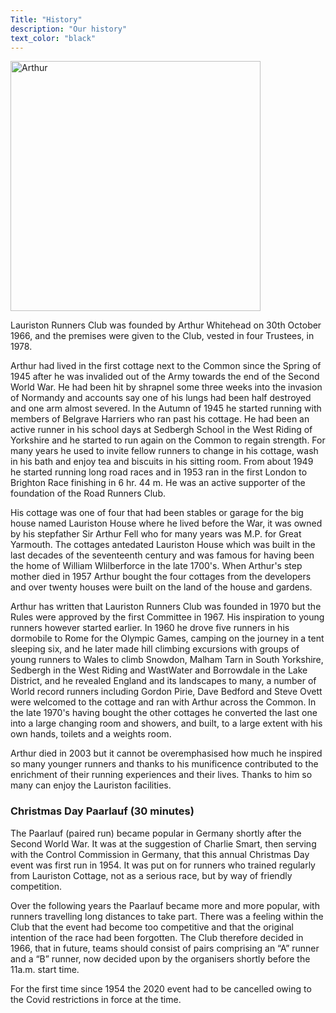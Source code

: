 ```yaml
---
Title: "History"
description: "Our history"
text_color: "black"
---
```


<img src ="https://www.lauristonrunners.club/img/arthur1.jpg" alt="Arthur" width="400px">

Lauriston Runners Club was founded by Arthur Whitehead on 30th October 1966, and the premises were given to the Club, vested in four Trustees, in 1978.

Arthur had lived in the first cottage next to the Common since the Spring of 1945 after he was invalided out of the Army towards the end of the Second World War.  He had been hit by shrapnel some three weeks into the invasion of Normandy and accounts say one of his lungs had been half destroyed and one arm almost severed.  In the Autumn of 1945 he started running with members of Belgrave Harriers who ran past his cottage.  He had been an active runner in his school days at Sedbergh School in the West Riding of Yorkshire  and he started to run again on the Common to regain strength.  For many years he used to invite fellow runners to change in his cottage, wash in his bath and enjoy tea and biscuits in his sitting room.  From about 1949 he started running long road races and in 1953 ran in the first London to Brighton Race finishing in 6 hr. 44 m.  He was an active supporter of the foundation of the Road Runners Club.

His cottage was one of four that had been stables or garage for the big house named Lauriston House where he lived before the War, it was owned by his stepfather Sir Arthur Fell who for many years was M.P. for Great Yarmouth.  The cottages antedated Lauriston House which was built in the last decades of the seventeenth century and was famous for having been the home of William Wlilberforce in the late 1700's.  When Arthur's step mother died in 1957 Arthur bought the four cottages from the developers and over twenty houses were built on the land of the house and gardens.

Arthur has written that Lauriston Runners Club was founded in 1970 but the Rules were approved by the first Committee in 1967.
His inspiration to young runners however started earlier.  In 1960 he drove five runners in his dormobile to Rome for the Olympic Games, camping on the journey in a tent sleeping six, and he later made hill climbing excursions with groups of young runners to Wales to climb Snowdon, Malham Tarn in South Yorkshire,  Sedbergh in the West Riding and WastWater and Borrowdale in the Lake District, and he revealed England and its landscapes to many, a number of World record runners including Gordon Pirie, Dave Bedford and Steve Ovett were welcomed to the cottage and ran with Arthur across the Common.
In the late 1970's having bought the other cottages he converted the last one into a large changing room and showers, and  built, to a large extent with his own hands, toilets and a weights room.

Arthur died in 2003 but it cannot be overemphasised how much he inspired so many younger runners and thanks to his munificence contributed to the enrichment of their running experiences and their lives.  Thanks to him so many can enjoy the Lauriston facilities.

### Christmas Day Paarlauf (30 minutes)

The Paarlauf (paired run) became popular in Germany shortly after the Second World War.  It was at the suggestion of Charlie Smart, then serving with the Control Commission in Germany, that this annual Christmas Day event was first run in 1954.  It was put on for runners who trained regularly from Lauriston Cottage, not as a serious race, but by way of friendly competition.

Over the following years the Paarlauf became more and more popular, with runners travelling long distances to take part.  There was a feeling within the Club that the event had become too competitive and that the original intention of the race had been forgotten.  The Club therefore decided in 1966, that in future, teams should consist of pairs comprising an “A” runner and a “B” runner, now decided upon by the organisers shortly before the 11a.m. start time.

For the first time since 1954 the 2020 event had to be cancelled owing to the Covid restrictions in force at the time.
